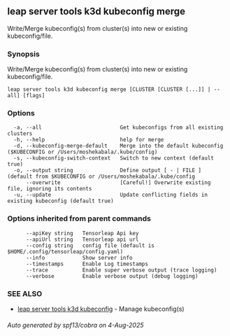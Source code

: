## leap server tools k3d kubeconfig merge

Write/Merge kubeconfig(s) from cluster(s) into new or existing kubeconfig/file.

### Synopsis

Write/Merge kubeconfig(s) from cluster(s) into new or existing kubeconfig/file.

```
leap server tools k3d kubeconfig merge [CLUSTER [CLUSTER [...]] | --all] [flags]
```

### Options

```
  -a, --all                         Get kubeconfigs from all existing clusters
  -h, --help                        help for merge
  -d, --kubeconfig-merge-default    Merge into the default kubeconfig ($KUBECONFIG or /Users/moshekabala/.kube/config)
  -s, --kubeconfig-switch-context   Switch to new context (default true)
  -o, --output string               Define output [ - | FILE ] (default from $KUBECONFIG or /Users/moshekabala/.kube/config
      --overwrite                   [Careful!] Overwrite existing file, ignoring its contents
  -u, --update                      Update conflicting fields in existing kubeconfig (default true)
```

### Options inherited from parent commands

```
      --apiKey string   Tensorleap Api key
      --apiUrl string   Tensorleap api url
      --config string   config file (default is $HOME/.config/tensorleap/config.yaml)
      --info            Show server info
      --timestamps      Enable Log timestamps
      --trace           Enable super verbose output (trace logging)
      --verbose         Enable verbose output (debug logging)
```

### SEE ALSO

* [leap server tools k3d kubeconfig](leap_server_tools_k3d_kubeconfig.md)	 - Manage kubeconfig(s)

###### Auto generated by spf13/cobra on 4-Aug-2025
